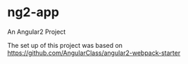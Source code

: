 # ng2-app
An Angular2 Project

The set up of this project was based on https://github.com/AngularClass/angular2-webpack-starter
